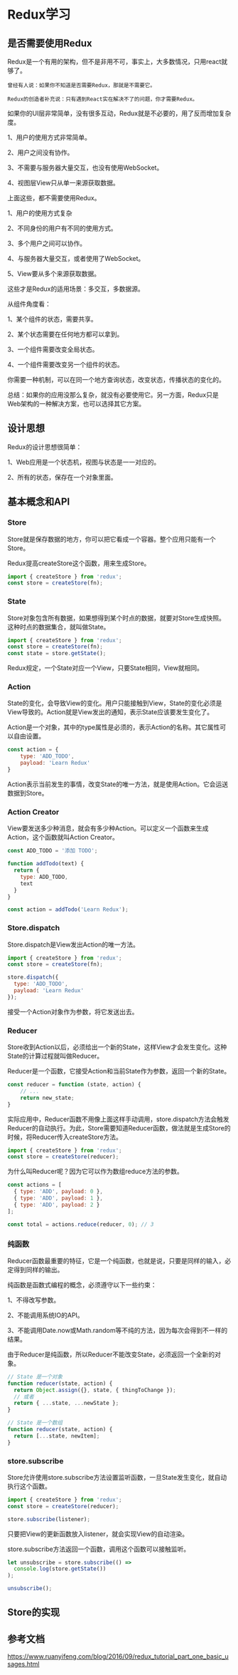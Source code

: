 # Redux学习

## 是否需要使用Redux

Redux是一个有用的架构，但不是非用不可，事实上，大多数情况，只用react就够了。

    曾经有人说：如果你不知道是否需要Redux，那就是不需要它。

    Redux的创造者补充说：只有遇到React实在解决不了的问题，你才需要Redux。

如果你的UI层非常简单，没有很多互动，Redux就是不必要的，用了反而增加复杂度。

1、用户的使用方式非常简单。

2、用户之间没有协作。

3、不需要与服务器大量交互，也没有使用WebSocket。

4、视图层View只从单一来源获取数据。

上面这些，都不需要使用Redux。

1、用户的使用方式复杂

2、不同身份的用户有不同的使用方式。

3、多个用户之间可以协作。

4、与服务器大量交互，或者使用了WebSocket。

5、View要从多个来源获取数据。

这些才是Redux的适用场景：多交互，多数据源。

从组件角度看：

1、某个组件的状态，需要共享。

2、某个状态需要在任何地方都可以拿到。

3、一个组件需要改变全局状态。

4、一个组件需要改变另一个组件的状态。

你需要一种机制，可以在同一个地方查询状态，改变状态，传播状态的变化的。

总结：如果你的应用没那么复杂，就没有必要使用它。另一方面，Redux只是Web架构的一种解决方案，也可以选择其它方案。

## 设计思想

Redux的设计思想很简单：

1、Web应用是一个状态机，视图与状态是一一对应的。

2、所有的状态，保存在一个对象里面。

## 基本概念和API

### Store

Store就是保存数据的地方，你可以把它看成一个容器。整个应用只能有一个Store。

Redux提高createStore这个函数，用来生成Store。

```js
import { createStore } from 'redux';
const store = createStore(fn);
```

### State

Store对象包含所有数据，如果想得到某个时点的数据，就要对Store生成快照。这种时点的数据集合，就叫做State。

```js
import { createStore } from 'redux';
const store = createStore(fn);
const state = store.getState(); 
```

Redux规定，一个State对应一个View，只要State相同，View就相同。

### Action

State的变化，会导致View的变化。用户只能接触到View，State的变化必须是View导致的。Action就是View发出的通知，表示State应该要发生变化了。

Action是一个对象，其中的type属性是必须的，表示Action的名称。其它属性可以自由设置。

```js
const action = {
    type: 'ADD_TODO',
    payload: 'Learn Redux'
}
```

Action表示当前发生的事情，改变State的唯一方法，就是使用Action。它会运送数据到Store。

### Action Creator

View要发送多少种消息，就会有多少种Action。可以定义一个函数来生成Action，这个函数就叫Action Creator。

```js
const ADD_TODO = '添加 TODO';

function addTodo(text) {
  return {
    type: ADD_TODO,
    text
  }
}

const action = addTodo('Learn Redux');
```

### Store.dispatch

Store.dispatch是View发出Action的唯一方法。

```js
import { createStore } from 'redux';
const store = createStore(fn);

store.dispatch({
  type: 'ADD_TODO',
  payload: 'Learn Redux'
});
```

接受一个Action对象作为参数，将它发送出去。


### Reducer

Store收到Action以后，必须给出一个新的State，这样View才会发生变化。这种State的计算过程就叫做Reducer。

Reducer是一个函数，它接受Action和当前State作为参数，返回一个新的State。

```js
const reducer = function (state, action) {
    // ...
    return new_state;
}
```

实际应用中，Reducer函数不用像上面这样手动调用，store.dispatch方法会触发Reducer的自动执行。为此，Store需要知道Reducer函数，做法就是生成Store的时候，将Reducer传入createStore方法。

```js
import { createStore } from 'redux';
const store = createStore(reducer);
```

为什么叫Reducer呢？因为它可以作为数组reduce方法的参数。

```js
const actions = [
  { type: 'ADD', payload: 0 },
  { type: 'ADD', payload: 1 },
  { type: 'ADD', payload: 2 }
];

const total = actions.reduce(reducer, 0); // 3
```

### 纯函数

Reducer函数最重要的特征，它是一个纯函数，也就是说，只要是同样的输入，必定得到同样的输出。

纯函数是函数式编程的概念，必须遵守以下一些约束：

1、不得改写参数。

2、不能调用系统IO的API。

3、不能调用Date.now或Math.random等不纯的方法，因为每次会得到不一样的结果。

由于Reducer是纯函数，所以Reducer不能改变State，必须返回一个全新的对象。

```js
// State 是一个对象
function reducer(state, action) {
  return Object.assign({}, state, { thingToChange });
  // 或者
  return { ...state, ...newState };
}

// State 是一个数组
function reducer(state, action) {
  return [...state, newItem];
}
```

### store.subscribe

Store允许使用store.subscribe方法设置监听函数，一旦State发生变化，就自动执行这个函数。

```js
import { createStore } from 'redux';
const store = createStore(reducer);

store.subscribe(listener);
```

只要把View的更新函数放入listener，就会实现View的自动渲染。

store.subscribe方法返回一个函数，调用这个函数可以接触监听。

```js
let unsubscribe = store.subscribe(() =>
  console.log(store.getState())
);

unsubscribe();
```

## Store的实现




## 参考文档

https://www.ruanyifeng.com/blog/2016/09/redux_tutorial_part_one_basic_usages.html